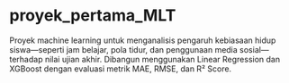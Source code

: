 # proyek_pertama_MLT
Proyek machine learning untuk menganalisis pengaruh kebiasaan hidup siswa—seperti jam belajar, pola tidur, dan penggunaan media sosial—terhadap nilai ujian akhir. Dibangun menggunakan Linear Regression dan XGBoost dengan evaluasi metrik MAE, RMSE, dan R² Score.
